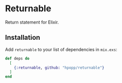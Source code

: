 # Returnable

Return statement for Elixir.

## Installation

Add `returnable` to your list of dependencies in `mix.exs`:

```elixir
def deps do
  [
    {:returnable, github: "hpopp/returnable"}
  ]
end
```
